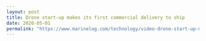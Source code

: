 ```yaml
---
layout: post
title: Drone start-up makes its first commercial delivery to ship
date: 2020-05-01
permalink: "https://www.marinelog.com/technology/video-drone-start-up-makes-its-first-commercial-delivery-to-ship/"
---
```

